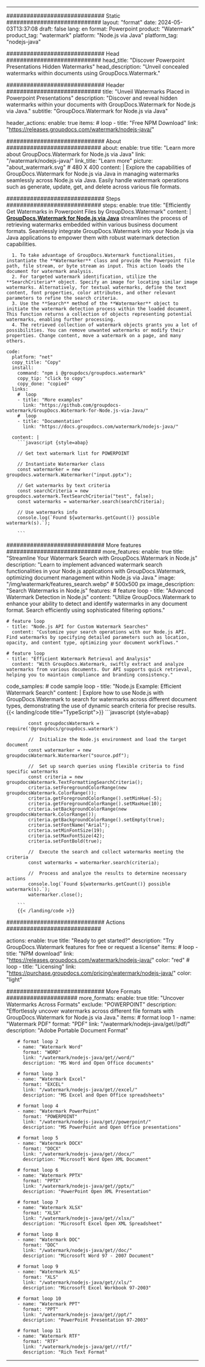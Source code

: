 
---
############################# Static ############################
layout: "format"
date:  2024-05-03T13:37:08
draft: false
lang: en
format: Powerpoint
product: "Watermark"
product_tag: "watermark"
platform: "Node.js via Java"
platform_tag: "nodejs-java"

############################# Head ############################
head_title: "Discover Powerpoint Presentations Hidden Watermarks"
head_description: "Unveil concealed watermarks within documents using GroupDocs.Watermark."

############################# Header ############################
title: "Unveil Watermarks Placed in Powerpoint Presentations" 
description: "Discover and reveal hidden watermarks within your documents with GroupDocs.Watermark for Node.js via Java."
subtitle: "GroupDocs.Watermark for Node.js via Java" 

header_actions:
  enable: true
  items:
    #  loop
    - title: "Free NPM Download"
      link: "https://releases.groupdocs.com/watermark/nodejs-java/"
      
############################# About ############################
about:
    enable: true
    title: "Learn more about GroupDocs.Watermark for Node.js via Java"
    link: "/watermark/nodejs-java/"
    link_title: "Learn more"
    picture: "about_watermark.svg" # 480 X 400
    content: |
       Explore the capabilities of GroupDocs.Watermark for Node.js via Java in managing watermarks seamlessly across Node.js via Java. Easily handle watermark operations such as generate, update, get, and delete across various file formats.

############################# Steps ############################
steps:
    enable: true
    title: "Efficiently Get Watermarks in Powerpoint Files by GroupDocs.Watermark"
    content: |
      **[GroupDocs.Watermark for Node.js via Java](https://products.groupdocs.com/watermark/nodejs-java/)** streamlines the process of retrieving watermarks embedded within various business document formats. Seamlessly integrate GroupDocs.Watermark into your Node.js via Java applications to empower them with robust watermark detection capabilities.
      
      1. To take advantage of GroupDocs.Watermark functionalities, instantiate the **Watermarker** class and provide the Powerpoint file path, file stream, or byte stream as input. This action loads the document for watermark analysis.
      2. For targeted watermark identification, utilize the **SearchCriteria** object. Specify an image for locating similar image watermarks. Alternatively, for textual watermarks, define the text content, font properties, color attributes, and other relevant parameters to refine the search criteria.
      3. Use the **Search** method of the **Watermarker** object to initiate the watermark detection process within the loaded document. This function returns a collection of objects representing potential watermarks, enabling further processing.
      4. The retrieved collection of watermark objects grants you a lot of possibilities. You can remove unwanted watermarks or modify their properties. Change content, move a watermark on a page, and many others.
   
    code:
      platform: "net"
      copy_title: "Copy"
      install:
        command: "npm i @groupdocs/groupdocs.watermark"
        copy_tip: "click to copy"
        copy_done: "copied"
      links:
        #  loop
        - title: "More examples"
          link: "https://github.com/groupdocs-watermark/GroupDocs.Watermark-for-Node.js-via-Java/"
        #  loop
        - title: "Documentation"
          link: "https://docs.groupdocs.com/watermark/nodejs-java/"
          
      content: |
        ```javascript {style=abap}

        // Get text watermark list for POWERPOINT

        // Instantiate Watermarker class
        const watermarker = new groupdocs.watermark.Watermarker("input.pptx");
        
        // Get watermarks by text criteria
        const searchCriteria = new groupdocs.watermark.TextSearchCriteria("test", false);
        const watermarks = watermarker.search(searchCriteria);

        // Use watermarks info
        console.log(`Found ${watermarks.getCount()} possible watermark(s).`);
        
        ```            

############################# More features ############################
more_features:
  enable: true
  title: "Streamline Your Watermark Search with GroupDocs.Watermark in Node.js"
  description: "Learn to implement advanced watermark search functionalities in your Node.js applications with GroupDocs.Watermark, optimizing document management within Node.js via Java."
  image: "/img/watermark/features_search.webp" # 500x500 px
  image_description: "Search Watermarks in Node.js"
  features:
    # feature loop
    - title: "Advanced Watermark Detection in Node.js"
      content: "Utilize GroupDocs.Watermark to enhance your ability to detect and identify watermarks in any document format. Search efficiently using sophisticated filtering options."

    # feature loop
    - title: "Node.js API for Custom Watermark Searches"
      content: "Customize your search operations with our Node.js API. Find watermarks by specifying detailed parameters such as location, opacity, and content type, optimizing your document workflows."

    # feature loop
    - title: "Efficient Watermark Retrieval and Analysis"
      content: "With GroupDocs.Watermark, swiftly extract and analyze watermarks from various documents. Our API supports quick retrieval, helping you to maintain compliance and branding consistency."
      
  code_samples:
    # code sample loop
    - title: "Node.js Example: Efficient Watermark Search"
      content: |
        Explore how to use Node.js with GroupDocs.Watermark to search for watermarks across different document types, demonstrating the use of dynamic search criteria for precise results.
        {{< landing/code title="TypeScript">}}
        ```javascript {style=abap}
        
            const groupdocsWatermark = require('@groupdocs/groupdocs.watermark')

            //  Initialize the Node.js environment and load the target document
            const watermarker = new groupdocsWatermark.Watermarker("source.pdf");

            //  Set up search queries using flexible criteria to find specific watermarks
            const criteria = new groupdocsWatermark.TextFormattingSearchCriteria();
            criteria.setForegroundColorRange(new groupdocsWatermark.ColorRange());
            criteria.getForegroundColorRange().setMinHue(-5);
            criteria.getForegroundColorRange().setMaxHue(10);
            criteria.setBackgroundColorRange(new groupdocsWatermark.ColorRange());
            criteria.getBackgroundColorRange().setEmpty(true);
            criteria.setFontName("Arial");
            criteria.setMinFontSize(19);
            criteria.setMaxFontSize(42);
            criteria.setFontBold(true);
  
            //  Execute the search and collect watermarks meeting the criteria
            const watermarks = watermarker.search(criteria);

            //  Process and analyze the results to determine necessary actions
            console.log(`Found ${watermarks.getCount()} possible watermark(s).`);
            watermarker.close();

        ```
        {{< /landing/code >}}


############################# Actions ############################

actions:
  enable: true
  title: "Ready to get started?"
  description: "Try GroupDocs.Watermark features for free or request a license"
  items:
    #  loop
    - title: "NPM download"
      link: "https://releases.groupdocs.com/watermark/nodejs-java/"
      color: "red"
        #  loop
    - title: "Licensing"
      link: "https://purchase.groupdocs.com/pricing/watermark/nodejs-java/"
      color: "light"


############################# More Formats #####################
more_formats:
    enable: true
    title: "Uncover Watermarks Across Formats"
    exclude: "POWERPOINT"
    description: "Effortlessly uncover watermarks across different file formats with GroupDocs.Watermark for Node.js via Java."
    items: 
        # format loop 1
        - name: "Watermark PDF"
          format: "PDF"
          link: "/watermark/nodejs-java/get//pdf/"
          description: "Adobe Portable Document Format"

        # format loop 2
        - name: "Watermark Word"
          format: "WORD"
          link: "/watermark/nodejs-java/get//word/"
          description: "MS Word and Open Office documents"
          
        # format loop 3
        - name: "Watermark Excel"
          format: "EXCEL"
          link: "/watermark/nodejs-java/get//excel/"
          description: "MS Excel and Open Office spreadsheets"

        # format loop 4
        - name: "Watermark PowerPoint"
          format: "POWERPOINT"
          link: "/watermark/nodejs-java/get//powerpoint/"
          description: "MS PowerPoint and Open Office presentations"

        # format loop 5
        - name: "Watermark DOCX"
          format: "DOCX"
          link: "/watermark/nodejs-java/get//docx/"
          description: "Microsoft Word Open XML Document"
          
        # format loop 6
        - name: "Watermark PPTX"
          format: "PPTX"
          link: "/watermark/nodejs-java/get//pptx/"
          description: "PowerPoint Open XML Presentation"
          
        # format loop 7
        - name: "Watermark XLSX"
          format: "XLSX"
          link: "/watermark/nodejs-java/get//xlsx/"
          description: "Microsoft Excel Open XML Spreadsheet"

        # format loop 8
        - name: "Watermark DOC"
          format: "DOC"
          link: "/watermark/nodejs-java/get//doc/"
          description: "Microsoft Word 97 - 2007 Document"

        # format loop 9
        - name: "Watermark XLS"
          format: "XLS"
          link: "/watermark/nodejs-java/get//xls/"
          description: "Microsoft Excel Workbook 97-2003"

        # format loop 10
        - name: "Watermark PPT"
          format: "PPT"
          link: "/watermark/nodejs-java/get//ppt/"
          description: "PowerPoint Presentation 97-2003"

        # format loop 11
        - name: "Watermark RTF"
          format: "RTF"
          link: "/watermark/nodejs-java/get//rtf/"
          description: "Rich Text Format"

---